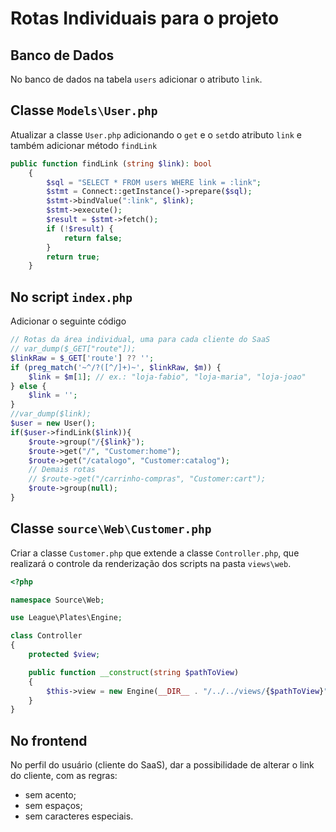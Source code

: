 # Rotas Individuais para o projeto
## Banco de Dados
No banco de dados na tabela `users` adicionar o atributo `link`.
## Classe `Models\User.php`
Atualizar a classe `User.php` adicionando o `get` e o `set`do atributo `link` e também adicionar  método `findLink`
````PHP
public function findLink (string $link): bool
    {
        $sql = "SELECT * FROM users WHERE link = :link";
        $stmt = Connect::getInstance()->prepare($sql);
        $stmt->bindValue(":link", $link);
        $stmt->execute();
        $result = $stmt->fetch();
        if (!$result) {
            return false;
        }
        return true;
    }
````
## No script `index.php`
Adicionar o seguinte código
```PHP
// Rotas da área individual, uma para cada cliente do SaaS
// var_dump($_GET["route"]);
$linkRaw = $_GET['route'] ?? '';
if (preg_match('~^/?([^/]+)~', $linkRaw, $m)) {
    $link = $m[1]; // ex.: "loja-fabio", "loja-maria", "loja-joao"
} else {
    $link = '';
}
//var_dump($link);
$user = new User();
if($user->findLink($link)){
    $route->group("/{$link}");
    $route->get("/", "Customer:home");
    $route->get("/catalogo", "Customer:catalog");
    // Demais rotas
    // $route->get("/carrinho-compras", "Customer:cart");
    $route->group(null);
}
```
## Classe `source\Web\Customer.php`
Criar a classe `Customer.php` que extende a classe `Controller.php`, que realizará o controle da renderização dos scripts na pasta `views\web`.
```PHP
<?php

namespace Source\Web;

use League\Plates\Engine;

class Controller
{
    protected $view;

    public function __construct(string $pathToView)
    {
        $this->view = new Engine(__DIR__ . "/../../views/{$pathToView}", "php");
    }
}
```
## No frontend
No perfil do usuário (cliente do SaaS), dar a possibilidade de alterar o link do cliente, com as regras:
- sem acento;
- sem espaços;
- sem caracteres especiais.